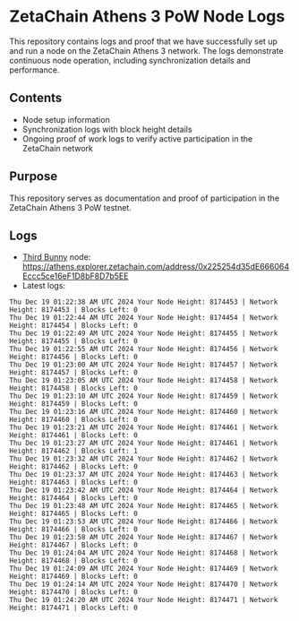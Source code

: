# ZetaChain Athens 3 PoW Node Logs
This repository contains logs and proof that we have successfully set up and run a node on the ZetaChain Athens 3 network. The logs demonstrate continuous node operation, including synchronization details and performance.

## Contents
- Node setup information
- Synchronization logs with block height details
- Ongoing proof of work logs to verify active participation in the ZetaChain network

## Purpose
This repository serves as documentation and proof of participation in the ZetaChain Athens 3 PoW testnet.

## Logs

- [Third Bunny](https://thirdbunny.xyz/) node: https://athens.explorer.zetachain.com/address/0x225254d35dE666064Eccc5ce16eF1D8bF8D7b5EE
- Latest logs:
```
Thu Dec 19 01:22:38 AM UTC 2024 Your Node Height: 8174453 | Network Height: 8174453 | Blocks Left: 0
Thu Dec 19 01:22:44 AM UTC 2024 Your Node Height: 8174454 | Network Height: 8174454 | Blocks Left: 0
Thu Dec 19 01:22:49 AM UTC 2024 Your Node Height: 8174455 | Network Height: 8174455 | Blocks Left: 0
Thu Dec 19 01:22:55 AM UTC 2024 Your Node Height: 8174456 | Network Height: 8174456 | Blocks Left: 0
Thu Dec 19 01:23:00 AM UTC 2024 Your Node Height: 8174457 | Network Height: 8174457 | Blocks Left: 0
Thu Dec 19 01:23:05 AM UTC 2024 Your Node Height: 8174458 | Network Height: 8174458 | Blocks Left: 0
Thu Dec 19 01:23:10 AM UTC 2024 Your Node Height: 8174459 | Network Height: 8174459 | Blocks Left: 0
Thu Dec 19 01:23:16 AM UTC 2024 Your Node Height: 8174460 | Network Height: 8174460 | Blocks Left: 0
Thu Dec 19 01:23:21 AM UTC 2024 Your Node Height: 8174461 | Network Height: 8174461 | Blocks Left: 0
Thu Dec 19 01:23:27 AM UTC 2024 Your Node Height: 8174461 | Network Height: 8174462 | Blocks Left: 1
Thu Dec 19 01:23:32 AM UTC 2024 Your Node Height: 8174462 | Network Height: 8174462 | Blocks Left: 0
Thu Dec 19 01:23:37 AM UTC 2024 Your Node Height: 8174463 | Network Height: 8174463 | Blocks Left: 0
Thu Dec 19 01:23:42 AM UTC 2024 Your Node Height: 8174464 | Network Height: 8174464 | Blocks Left: 0
Thu Dec 19 01:23:48 AM UTC 2024 Your Node Height: 8174465 | Network Height: 8174465 | Blocks Left: 0
Thu Dec 19 01:23:53 AM UTC 2024 Your Node Height: 8174466 | Network Height: 8174466 | Blocks Left: 0
Thu Dec 19 01:23:58 AM UTC 2024 Your Node Height: 8174467 | Network Height: 8174467 | Blocks Left: 0
Thu Dec 19 01:24:04 AM UTC 2024 Your Node Height: 8174468 | Network Height: 8174468 | Blocks Left: 0
Thu Dec 19 01:24:09 AM UTC 2024 Your Node Height: 8174469 | Network Height: 8174469 | Blocks Left: 0
Thu Dec 19 01:24:14 AM UTC 2024 Your Node Height: 8174470 | Network Height: 8174470 | Blocks Left: 0
Thu Dec 19 01:24:20 AM UTC 2024 Your Node Height: 8174471 | Network Height: 8174471 | Blocks Left: 0
```
